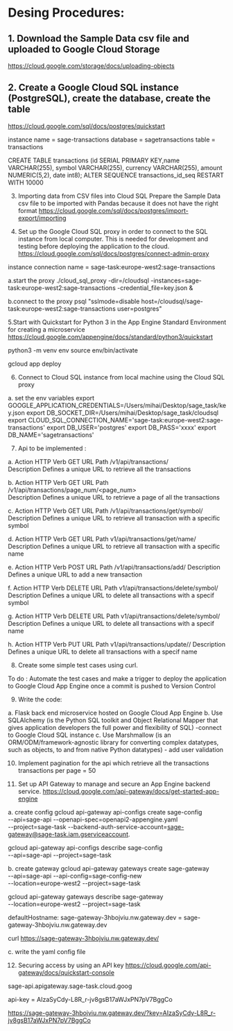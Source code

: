 

# Desing Procedures: 


## 1. Download the Sample Data csv file and uploaded to Google Cloud Storage 
https://cloud.google.com/storage/docs/uploading-objects


## 2. Create a Google Cloud SQL instance (PostgreSQL), create the database, create the table 
https://cloud.google.com/sql/docs/postgres/quickstart

instance name = sage-transactions
database = sagetransactions
table = transactions


CREATE TABLE transactions (id SERIAL PRIMARY KEY,name VARCHAR(255), symbol VARCHAR(255), currency VARCHAR(255), amount NUMERIC(5,2), date int8);
ALTER SEQUENCE transactions_id_seq RESTART WITH 10000

3. Importing data from CSV files into Cloud SQL
Prepare the Sample Data csv file to be imported with Pandas because it does not have the right format
https://cloud.google.com/sql/docs/postgres/import-export/importing


4. Set up the Google Cloud SQL proxy in order to connect to the SQL instance from local computer. This is needed for development and testing before deploying the application to the cloud.
https://cloud.google.com/sql/docs/postgres/connect-admin-proxy

instance connection name = sage-task:europe-west2:sage-transactions

a.start the proxy
./cloud_sql_proxy -dir=/cloudsql -instances=sage-task:europe-west2:sage-transactions -credential_file=key.json &

b.connect to the proxy
psql "sslmode=disable host=/cloudsql/sage-task:europe-west2:sage-transactions user=postgres"


5.Start with Quickstart for Python 3 in the App Engine Standard Environment for creating a microservice 
https://cloud.google.com/appengine/docs/standard/python3/quickstart

python3 -m venv env
source env/bin/activate

gcloud app deploy


6. Connect to Cloud SQL instance from local machine using the Cloud SQL proxy

a. set the env variables 
export GOOGLE_APPLICATION_CREDENTIALS=/Users/mihai/Desktop/sage_task/key.json
export DB_SOCKET_DIR=/Users/mihai/Desktop/sage_task/cloudsql
export CLOUD_SQL_CONNECTION_NAME='sage-task:europe-west2:sage-transactions'
export DB_USER='postgres'
export DB_PASS='xxxx'
export DB_NAME='sagetransactions'


7. Api to be implemented : 

a.
Action	     HTTP 
Verb         GET
URL Path     /v1/api/transactions/  
Description  Defines a unique URL to retrieve all the transactions

b.
Action	     HTTP 
Verb         GET
URL Path     /v1/api/transactions/page_num/<page_num>  
Description  Defines a unique URL to retrieve a page of all the transactions


c.
Action	     HTTP 
Verb         GET
URL Path     /v1/api/transactions/get/symbol/<symbol> 
Description  Defines a unique URL to retrieve all transaction with a specific symbol

d.
Action	     HTTP 
Verb         GET
URL Path     v1/api/transactions/get/name/<name>
Description  Defines a unique URL to retrieve all transaction with a specific name

e.
Action	     HTTP 
Verb         POST
URL Path     /v1/api/transactions/add/
Description  Defines a unique URL to add a new transaction 

f.
Action	     HTTP 
Verb         DELETE
URL Path     v1/api/transactions/delete/symbol/<symbol>
Description  Defines a unique URL to delete all transactions with a specif symbol

g.
Action	     HTTP 
Verb         DELETE
URL Path     v1/api/transactions/delete/symbol/<name>
Description  Defines a unique URL to delete all transactions with a specif name


h.
Action	     HTTP 
Verb         PUT
URL Path     v1/api/transactions/update/<symbol>/<currency>
Description  Defines a unique URL to delete all transactions with a specif name



8. Create some simple test cases using curl. 

To do : Automate the test cases and make a trigger to deploy the application to 
Google Cloud App Engine once a commit is pushed to Version Control 


9. Write the code:

a. Flask back end microservice hosted on Google Cloud App Engine
b. Use SQLAlchemy (is the Python SQL toolkit and Object Relational Mapper that 
gives application developers the full power and flexibility of SQL)
     -connect to Google Cloud SQL instance
c. Use Marshmallow (is an ORM/ODM/framework-agnostic library for converting 
complex datatypes, such as objects, to and from native Python datatypes)
     - add user validation 


10. Implement pagination for the api which retrieve all the transactions
transactions per page = 50   


11. Set up API Gateway to manage and secure an App Engine backend service.
https://cloud.google.com/api-gateway/docs/get-started-app-engine

a. create config
gcloud api-gateway api-configs create sage-config \
  --api=sage-api --openapi-spec=openapi2-appengine.yaml \
  --project=sage-task --backend-auth-service-account=sage-gateway@sage-task.iam.gserviceaccount.


  gcloud api-gateway api-configs describe sage-config \
  --api=sage-api --project=sage-task

b. create gateway
  gcloud api-gateway gateways create sage-gateway \
  --api=sage-api --api-config=sage-config-new \
  --location=europe-west2 --project=sage-task

  gcloud api-gateway gateways describe sage-gateway \
  --location=europe-west2 --project=sage-task

  defaultHostname: sage-gateway-3hbojviu.nw.gateway.dev = sage-gateway-3hbojviu.nw.gateway.dev

curl https://sage-gateway-3hbojviu.nw.gateway.dev/

c. write the yaml config file 


12. Securing access by using an API key
https://cloud.google.com/api-gateway/docs/quickstart-console

sage-api.apigateway.sage-task.cloud.goog

api-key = AIzaSyCdy-L8R_r-jv8gsB17aWJxPN7pV7BggCo

https://sage-gateway-3hbojviu.nw.gateway.dev/?key=AIzaSyCdy-L8R_r-jv8gsB17aWJxPN7pV7BggCo



